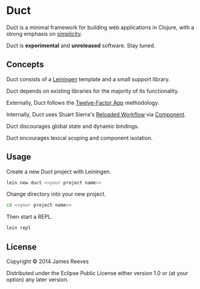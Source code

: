 # Duct

Duct is a minimal framework for building web applications in Clojure,
with a strong emphasis on [simplicity][].

Duct is **experimental** and **unreleased** software. Stay tuned.

[simplicity]: http://www.infoq.com/presentations/Simple-Made-Easy


## Concepts

Duct consists of a [Leiningen][] template and a small support library.

Duct depends on existing libraries for the majority of its functionality.

Externally, Duct follows the [Twelve-Factor App][] methodology.

Internally, Duct uses Stuart Sierra's [Reloaded Workflow][] via [Component][].

Duct discourages global state and dynamic bindings.

Duct encourages lexical scoping and component isolation.

[Leiningen]: https://github.com/technomancy/leiningen
[Twelve-Factor App]: http://12factor.net/
[Reloaded Workflow]: http://thinkrelevance.com/blog/2013/06/04/clojure-workflow-reloaded
[Component]: https://github.com/stuartsierra/component


## Usage

Create a new Duct project with Leiningen.

```sh
lein new duct <<your project name>>
```

Change directory into your new project.

```sh
cd <<your project name>>
```

Then start a REPL.

```sh
lein repl
```


## License

Copyright © 2014 James Reeves

Distributed under the Eclipse Public License either version 1.0 or (at
your option) any later version.

